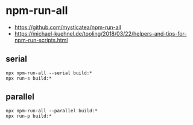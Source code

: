 # npm-run-all
- https://github.com/mysticatea/npm-run-all
- https://michael-kuehnel.de/tooling/2018/03/22/helpers-and-tips-for-npm-run-scripts.html


## serial
```shell
npx npm-run-all --serial build:*
npx run-s build:* 
```

## parallel
```shell
npx npm-run-all --parallel build:*
npx run-p build:*
```
